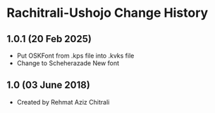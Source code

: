 Rachitrali-Ushojo Change History
=======================

1.0.1 (20 Feb 2025)
------------------
* Put OSKFont from .kps file into .kvks file
* Change to Scheherazade New font

1.0 (03 June 2018)
-----------------
* Created by Rehmat Aziz Chitrali
